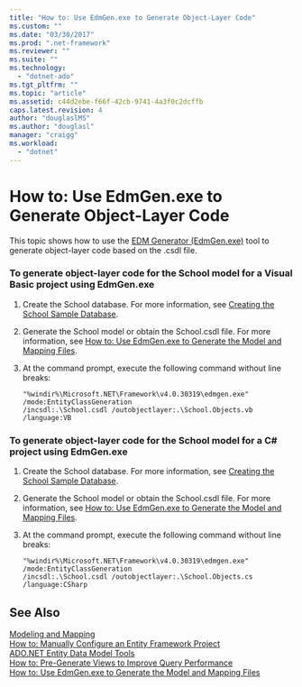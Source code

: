 ```yaml
---
title: "How to: Use EdmGen.exe to Generate Object-Layer Code"
ms.custom: ""
ms.date: "03/30/2017"
ms.prod: ".net-framework"
ms.reviewer: ""
ms.suite: ""
ms.technology: 
  - "dotnet-ado"
ms.tgt_pltfrm: ""
ms.topic: "article"
ms.assetid: c44d2ebe-f66f-42cb-9741-4a3f0c2dcffb
caps.latest.revision: 4
author: "douglaslMS"
ms.author: "douglasl"
manager: "craigg"
ms.workload: 
  - "dotnet"
---
```

# How to: Use EdmGen.exe to Generate Object-Layer Code
This topic shows how to use the [EDM Generator (EdmGen.exe)](../../../../../docs/framework/data/adonet/ef/edm-generator-edmgen-exe.md) tool to generate object-layer code  based on the .csdl file.  
  
### To generate object-layer code for the School model for a Visual Basic project using EdmGen.exe  
  
1.  Create the School database. For more information, see [Creating the School Sample Database](http://msdn.microsoft.com/library/c1bec483-a0ea-4660-aa0b-7b0a8b68fed0).  
  
2.  Generate the School model or obtain the School.csdl file. For more information, see [How to: Use EdmGen.exe to Generate the Model and Mapping Files](../../../../../docs/framework/data/adonet/ef/how-to-use-edmgen-exe-to-generate-the-model-and-mapping-files.md).  
  
3.  At the command prompt, execute the following command without line breaks:  
  
    ```  
    "%windir%\Microsoft.NET\Framework\v4.0.30319\edmgen.exe" /mode:EntityClassGeneration   
    /incsdl:.\School.csdl /outobjectlayer:.\School.Objects.vb /language:VB  
    ```  
  
### To generate object-layer code for the School model for a C# project using EdmGen.exe  
  
1.  Create the School database. For more information, see [Creating the School Sample Database](http://msdn.microsoft.com/library/c1bec483-a0ea-4660-aa0b-7b0a8b68fed0).  
  
2.  Generate the School model or obtain the School.csdl file. For more information, see [How to: Use EdmGen.exe to Generate the Model and Mapping Files](../../../../../docs/framework/data/adonet/ef/how-to-use-edmgen-exe-to-generate-the-model-and-mapping-files.md).  
  
3.  At the command prompt, execute the following command without line breaks:  
  
    ```  
    "%windir%\Microsoft.NET\Framework\v4.0.30319\edmgen.exe" /mode:EntityClassGeneration   
    /incsdl:.\School.csdl /outobjectlayer:.\School.Objects.cs /language:CSharp  
    ```  
  
## See Also  
 [Modeling and Mapping](../../../../../docs/framework/data/adonet/ef/modeling-and-mapping.md)  
 [How to: Manually Configure an Entity Framework Project](http://msdn.microsoft.com/library/73f6ae1d-b3b2-4577-aebd-ad5a75954e9e)  
 [ADO.NET Entity Data Model  Tools](http://msdn.microsoft.com/library/91076853-0881-421b-837a-f582f36be527)  
 [How to: Pre-Generate Views to Improve Query Performance](http://msdn.microsoft.com/library/b18a9d16-e10b-4043-ba91-b632f85a2579)  
 [How to: Use EdmGen.exe to Generate the Model and Mapping Files](../../../../../docs/framework/data/adonet/ef/how-to-use-edmgen-exe-to-generate-the-model-and-mapping-files.md)
